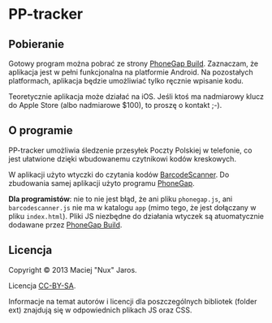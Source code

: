 PP-tracker
==========

Pobieranie
----------

Gotowy program można pobrać ze strony [PhoneGap Build](https://build.phonegap.com/apps/296028/share). Zaznaczam, że aplikacja jest w pełni funkcjonalna na platformie Android. Na pozostałych platformach, aplikacja będzie umożliwiać tylko ręcznie wpisanie kodu.

Teoretycznie aplikacja może działać na iOS. Jeśli ktoś ma nadmiarowy klucz do Apple Store (albo nadmiarowe $100), to proszę o kontakt ;-).

O programie
-----------

PP-tracker umożliwia śledzenie przesyłek Poczty Polskiej w telefonie, co jest ułatwione dzięki wbudowanemu czytnikowi kodów kreskowych.

W aplikacji użyto wtyczki do czytania kodów [BarcodeScanner](https://github.com/wildabeast/BarcodeScanner/blob/master/README.md). Do zbudowania samej aplikacji użyto programu [PhoneGap](http://phonegap.com/).

<strong>Dla programistów</strong>: nie to nie jest błąd, że ani pliku `phonegap.js`, ani `barcodescanner.js` nie ma w katalogu `app` (mimo tego, że jest dołączany w pliku `index.html`). Pliki JS niezbędne do działania wtyczek są atuomatycznie dodawane przez [PhoneGap Build](https://build.phonegap.com/).

Licencja
--------

Copyright &copy; 2013 Maciej "Nux" Jaros.

Licencja [CC-BY-SA](http://creativecommons.org/licenses/by-sa/3.0/).

Informacje na temat autorów i licencji dla poszczególnych bibliotek (folder ext) znajdują się w odpowiednich plikach JS oraz CSS.

